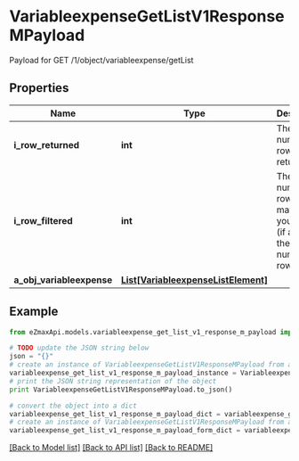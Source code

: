 # VariableexpenseGetListV1ResponseMPayload

Payload for GET /1/object/variableexpense/getList

## Properties
Name | Type | Description | Notes
------------ | ------------- | ------------- | -------------
**i_row_returned** | **int** | The number of rows returned | 
**i_row_filtered** | **int** | The number of rows matching your filters (if any) or the total number of rows | 
**a_obj_variableexpense** | [**List[VariableexpenseListElement]**](VariableexpenseListElement.md) |  | 

## Example

```python
from eZmaxApi.models.variableexpense_get_list_v1_response_m_payload import VariableexpenseGetListV1ResponseMPayload

# TODO update the JSON string below
json = "{}"
# create an instance of VariableexpenseGetListV1ResponseMPayload from a JSON string
variableexpense_get_list_v1_response_m_payload_instance = VariableexpenseGetListV1ResponseMPayload.from_json(json)
# print the JSON string representation of the object
print VariableexpenseGetListV1ResponseMPayload.to_json()

# convert the object into a dict
variableexpense_get_list_v1_response_m_payload_dict = variableexpense_get_list_v1_response_m_payload_instance.to_dict()
# create an instance of VariableexpenseGetListV1ResponseMPayload from a dict
variableexpense_get_list_v1_response_m_payload_form_dict = variableexpense_get_list_v1_response_m_payload.from_dict(variableexpense_get_list_v1_response_m_payload_dict)
```
[[Back to Model list]](../README.md#documentation-for-models) [[Back to API list]](../README.md#documentation-for-api-endpoints) [[Back to README]](../README.md)


